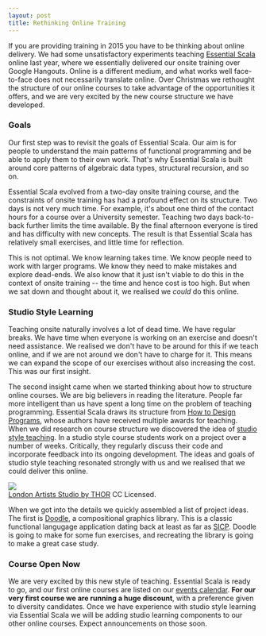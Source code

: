 ```yaml
---
layout: post
title: Rethinking Online Training
---
```


If you are providing training in 2015 you have to be thinking about online delivery.
We had some unsatisfactory experiments teaching [Essential Scala](http://underscore.io/training/courses/essential-scala/) online last year,
where we essentially delivered our onsite training over Google Hangouts.
Online is a different medium,
and what works well face-to-face does not necessarily translate online.
Over Christmas we rethought the structure of our online courses to take advantage of the opportunities it offers,
and we are very excited by the new course structure we have developed.

<!-- break -->

### Goals

Our first step was to revisit the goals of Essential Scala.
Our aim is for people to understand the main patterns of functional programming
and be able to apply them to their own work.
That's why Essential Scala is built around core patterns of algebraic data types, structural recursion,
and so on.

Essential Scala evolved from a two-day onsite training course,
and the constraints of onsite training has had a profound effect on its structure.
Two days is not very much time.
For example, it's about one third of the contact hours for a course over a University semester.
Teaching two days back-to-back further limits the time available.
By the final afternoon everyone is tired and has difficulty with new concepts.
The result is that Essential Scala has relatively small exercises,
and little time for reflection.

This is not optimal.
We know learning takes time.
We know people need to work with larger programs.
We know they need to make mistakes and explore dead-ends.
We also know that it just isn't viable to do this in the context of onsite training
-- the time and hence cost is too high.
But when we sat down and thought about it, we realised we *could* do this online.

### Studio Style Learning

Teaching onsite naturally involves a lot of dead time.
We have regular breaks.
We have time when everyone is working on an exercise and doesn't need assistance.
We realised we don't have to be around for this if we teach online,
and if we are not around we don't have to charge for it.
This means we can expand the scope of our exercises without also increasing the cost.
This was our first insight.

The second insight came when we started thinking about how to structure online courses.
We are big believers in reading the literature.
People far more intelligent than us have spent a long time on the problem of teaching programming.
Essential Scala draws its structure from [How to Design Programs](http://htdp.org/), whose authors have received multiple awards for teaching.
When we did research on course structure we discovered the idea of [studio style teaching](http://slice.cs.uiuc.edu/pubs/Studio-SIGCSE2006.pdf).
In a studio style course students work on a project over a number of weeks.
Critically, they regularly discuss their code and incorporate feedback into its ongoing development.
The ideas and goals of studio style teaching resonated strongly with us
and we realised that we could deliver this online.

<div class="captioned">
  <img src="/images/blog/rethinking-online-training-studio.jpg">
  <div class="caption"><a href="https://www.flickr.com/photos/geishaboy500/1391045289/in/photolist-37Vtit-2b7abD-8dbJJa-9PGJCA-boM6Tg-6uW7sj-bKzvHR-nR7UCt-71chKo-718CjH-bDFDjU-718M7r-718Gnv-71cyn9-71cFYU-718M9D-71cvzW-71cvxj-718LZT-71cyiA-718KWR-71cAL7-5aeNME-5rathi-6a4z7H-71cHM3-ccQyCh-71cG4s-71cAFA-5reNRf-69daNY-71ciCN-71cwZf-71cmbQ-71cnpG-718gMa-71cjPS-718Nrn-71cPhC-71cu1E-71cEJf-71cDEs-718pYz-718t3D-xWdvq-5reNT9-37VtdF-bsb83A-bF61SK-71coGq">London Artists Studio by THOR</a> CC Licensed.</div>
</div>
  
When we got into the details
we quickly assembled a list of project ideas.
The first is [Doodle](https://github.com/underscoreio/doodle),
a compositional graphics library.
This is a classic functional langugage application dating back at least as far as [SICP](http://mitpress.mit.edu/sicp/full-text/book/book-Z-H-15.html#%_sec_2.2.4).
Doodle is going to make for some fun exercises,
and recreating the library is going to make a great case study.

### Course Open Now

We are very excited by this new style of teaching.
Essential Scala is ready to go,
and our first online courses are listed on our [events calendar](/events).
**For our very first course we are running a huge discount**,
with a preference given to diversity candidates.
Once we have experience with studio style learning via Essential Scala we will be adding studio learning components to our other online courses.
Expect announcements on those soon.




